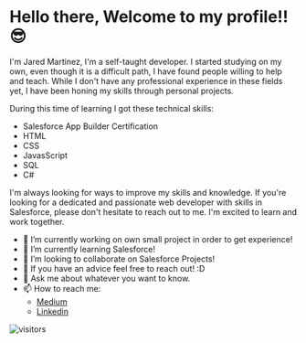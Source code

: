 # Hello there, Welcome to my profile!! :sunglasses:

I'm Jared Martinez, I'm a self-taught developer. I started studying on my own, even though it is a difficult path, I have found people willing to help and teach. While I don't have any professional experience in these fields yet, I have been honing my skills through personal projects.

During this time of learning I got these technical skills:

- Salesforce App Builder Certification 
- HTML
- CSS
- JavasScript
- SQL
- C#

I'm always looking for ways to improve my skills and knowledge. If you're looking for a dedicated and passionate web developer with skills in Salesforce, please don't hesitate to reach out to me. I'm excited to learn and work together. 

- 🔭 I’m currently working on own small project in order to get experience!
- 🌱 I’m currently learning Salesforce!
- 👯 I’m looking to collaborate on Salesforce Projects!
- 🤔 If you have an advice feel free to reach out! :D
- 💬 Ask me about whatever you want to know.
- 📫 How to reach me:
  - [Medium](https://medium.com/@jaredcv04)
  - [Linkedin](https://www.linkedin.com/in/jared-martinez-652201170/)

![visitors](https://visitor-badge.glitch.me/badge?page_id=JaredMZ.JaredMZ)



